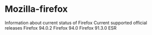 # Mozilla-firefox
Information about current status of Firefox
Current supported official releases
Firefox 94.0.2
Firefox 94.0
Firefox 91.3.0 ESR
